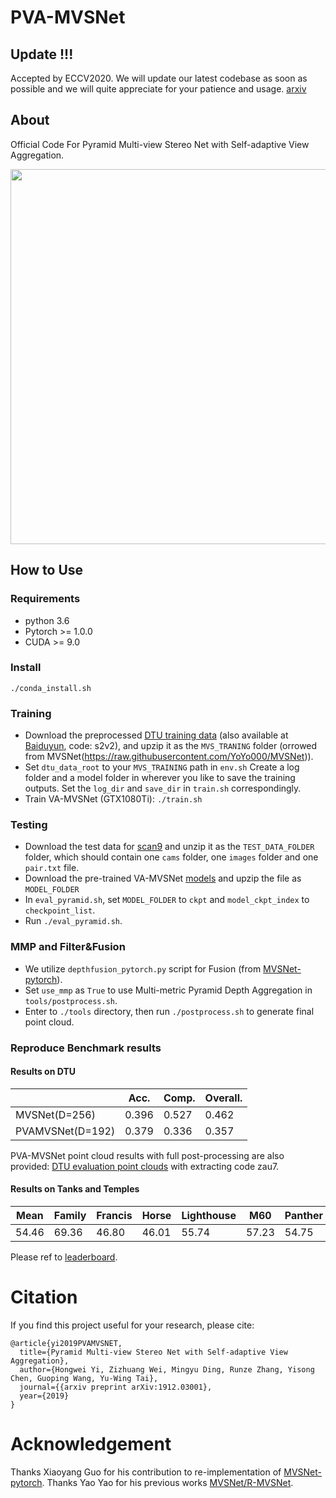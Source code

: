 # PVA-MVSNet

## Update !!!
Accepted by ECCV2020. We will update our latest codebase as soon as possible and we will quite appreciate for your patience and usage. [arxiv](https://arxiv.org/abs/1912.03001)

## About
Official Code For Pyramid Multi-view Stereo Net with Self-adaptive View Aggregation.

<img src="doc/architecture.png" width="600"> 

## How to Use

### Requirements

* python 3.6
* Pytorch >= 1.0.0
* CUDA >= 9.0

### Install
``./conda_install.sh``

### Training

* Download the preprocessed [DTU training data](https://drive.google.com/file/d/1eDjh-_bxKKnEuz5h-HXS7EDJn59clx6V/view) (also available at [Baiduyun](https://pan.baidu.com/s/1Wb9E6BWCJu4wZfwxm_t4TQ#list/path=%2F), code: s2v2), and upzip it as the ``MVS_TRANING`` folder (orrowed from MVSNet(https://raw.githubusercontent.com/YoYo000/MVSNet)).
* Set ``dtu_data_root`` to your ``MVS_TRAINING`` path in ``env.sh``
Create a log folder and a model folder in wherever you like to save the training outputs. Set the ``log_dir`` and ``save_dir`` in ``train.sh`` correspondingly.
* Train VA-MVSNet (GTX1080Ti):
``./train.sh``

### Testing

* Download the test data for [scan9](https://drive.google.com/file/d/17ZoojQSubtzQhLCWXjxDLznF2vbKz81E/view?usp=sharing) and unzip it as the ``TEST_DATA_FOLDER`` folder, which should contain one ``cams`` folder, one ``images`` folder and one ``pair.txt`` file.
* Download the pre-trained VA-MVSNet [models](https://drive.google.com/file/d/1sp8A9DGEj7wrKCophIEWE-M6H8qVwTmt/view) and upzip the file as ``MODEL_FOLDER``
* In ``eval_pyramid.sh``, set ``MODEL_FOLDER`` to ``ckpt`` and ``model_ckpt_index`` to ``checkpoint_list``.
* Run ``./eval_pyramid.sh``.

### MMP and Filter&Fusion
* We utilize ``depthfusion_pytorch.py`` script for Fusion (from [MVSNet-pytorch](https://github.com/xy-guo/MVSNet_pytorch)).
* Set ``use_mmp`` as ``True`` to use Multi-metric Pyramid Depth Aggregation in ``tools/postprocess.sh``.
* Enter to ``./tools`` directory, then run ``./postprocess.sh`` to generate final point cloud.


### Reproduce Benchmark results

#### Results on DTU
|                       | Acc.   | Comp.  | Overall. |
|-----------------------|--------|--------|----------|
| MVSNet(D=256)         | 0.396  | 0.527  | 0.462    |
| PVAMVSNet(D=192)      | 0.379  | 0.336  | 0.357    |

PVA-MVSNet point cloud results with full post-processing are also provided: [DTU evaluation point clouds](https://pan.baidu.com/s/1R3loCM8pcNEWMfB14BUyNg) with extracting code zau7.

#### Results on Tanks and Temples
| Mean   | Family | Francis | Horse  | Lighthouse | M60    | Panther | Playground | Train |
|--------|--------|---------|--------|------------|--------|---------|------------|-------|
| 54.46  |	69.36 |	 46.80	|  46.01 |    55.74   | 57.23  |  54.75  |   56.70    |	49.06 |

Please ref to [leaderboard](https://www.tanksandtemples.org/details/691/).

# Citation

If you find this project useful for your research, please cite:
```
@article{yi2019PVAMVSNET,
  title={Pyramid Multi-view Stereo Net with Self-adaptive View Aggregation},
  author={Hongwei Yi, Zizhuang Wei, Mingyu Ding, Runze Zhang, Yisong Chen, Guoping Wang, Yu-Wing Tai},
  journal={{arxiv preprint arXiv:1912.03001},
  year={2019}
}
```

# Acknowledgement
Thanks Xiaoyang Guo for his contribution to re-implementation of [MVSNet-pytorch](https://github.com/xy-guo/MVSNet_pytorch). Thanks Yao Yao for his previous works [MVSNet/R-MVSNet](https://github.com/YoYo000/MVSNet). 



